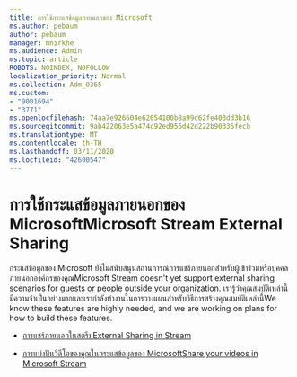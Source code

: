 ```yaml
---
title: การใช้กระแสข้อมูลภายนอกของ Microsoft
ms.author: pebaum
author: pebaum
manager: mnirkhe
ms.audience: Admin
ms.topic: article
ROBOTS: NOINDEX, NOFOLLOW
localization_priority: Normal
ms.collection: Adm_O365
ms.custom:
- "9001694"
- "3771"
ms.openlocfilehash: 74aa7e926604e62054100b8a99d62fe403dd3b16
ms.sourcegitcommit: 9ab422063e5a474c92ed956d42d222b90336fecb
ms.translationtype: MT
ms.contentlocale: th-TH
ms.lasthandoff: 03/11/2020
ms.locfileid: "42600547"
---
```

# <a name="microsoft-stream-external-sharing"></a><span data-ttu-id="fc9ca-102">การใช้กระแสข้อมูลภายนอกของ Microsoft</span><span class="sxs-lookup"><span data-stu-id="fc9ca-102">Microsoft Stream External Sharing</span></span>

<span data-ttu-id="fc9ca-103">กระแสข้อมูลของ Microsoft ยังไม่สนับสนุนสถานการณ์การแชร์ภายนอกสำหรับผู้เข้าร่วมหรือบุคคลภายนอกองค์กรของคุณ</span><span class="sxs-lookup"><span data-stu-id="fc9ca-103">Microsoft Stream doesn't yet support external sharing scenarios for guests or people outside your organization.</span></span> <span data-ttu-id="fc9ca-104">เรารู้ว่าคุณสมบัติเหล่านี้มีความจำเป็นอย่างมากและเรากำลังทำงานในการวางแผนสำหรับวิธีการสร้างคุณสมบัติเหล่านี้</span><span class="sxs-lookup"><span data-stu-id="fc9ca-104">We know these features are highly needed, and we are working on plans for how to build these features.</span></span>

- [<span data-ttu-id="fc9ca-105">การแชร์ภายนอกในสตรีม</span><span class="sxs-lookup"><span data-stu-id="fc9ca-105">External Sharing in Stream</span></span>](https://docs.microsoft.com/stream/portal-share-video#external-sharing)

- [<span data-ttu-id="fc9ca-106">การแบ่งปันวิดีโอของคุณในกระแสข้อมูลของ Microsoft</span><span class="sxs-lookup"><span data-stu-id="fc9ca-106">Share your videos in Microsoft Stream</span></span>](https://docs.microsoft.com/stream/portal-share-video)
